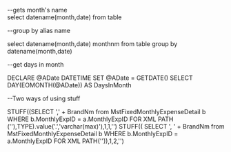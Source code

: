 --gets month's name
<br>
select datename(month,date) from table
<br>

--group by alias name

select datename(month,date) monthnm from table group by datename(month,date)

--get days in month

DECLARE @ADate DATETIME
SET @ADate = GETDATE()
SELECT DAY(EOMONTH(@ADate)) AS DaysInMonth

--Two ways of using stuff

STUFF((SELECT ',' + BrandNm from MstFixedMonthlyExpenseDetail b WHERE b.MonthlyExpID = a.MonthlyExpID FOR XML PATH (''),TYPE).value('.','varchar(max)'),1,1,'')
STUFF(( SELECT ', ' + BrandNm from MstFixedMonthlyExpenseDetail b WHERE b.MonthlyExpID = a.MonthlyExpID FOR XML PATH('')),1,2,'')
